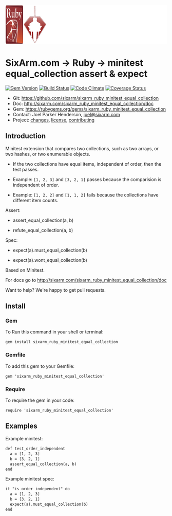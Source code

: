 <img src="README.png" width="960" height="120" alt="README" />

# SixArm.com → Ruby → minitest<br> equal_collection assert & expect

<!--header-open-->

[![Gem Version](https://badge.fury.io/rb/sixarm_ruby_minitest_equal_collection.svg)](http://badge.fury.io/rb/sixarm_ruby_minitest_equal_collection)
[![Build Status](https://travis-ci.org/SixArm/sixarm_ruby_minitest_equal_collection.png)](https://travis-ci.org/SixArm/sixarm_ruby_minitest_equal_collection)
[![Code Climate](https://codeclimate.com/github/SixArm/sixarm_ruby_minitest_equal_collection.png)](https://codeclimate.com/github/SixArm/sixarm_ruby_minitest_equal_collection)
[![Coverage Status](https://coveralls.io/repos/SixArm/sixarm_ruby_minitest_equal_collection/badge.svg?branch=master&service=github)](https://coveralls.io/github/SixArm/sixarm_ruby_minitest_equal_collection?branch=master)

* Git: <https://github.com/sixarm/sixarm_ruby_minitest_equal_collection>
* Doc: <http://sixarm.com/sixarm_ruby_minitest_equal_collection/doc>
* Gem: <https://rubygems.org/gems/sixarm_ruby_minitest_equal_collection>
* Contact: Joel Parker Henderson, <joel@sixarm.com>
* Project: [changes](CHANGES.md), [license](LICENSE.md), [contributing](CONTRIBUTING.md)

<!--header-shut-->

## Introduction

Minitest extension that compares two collections, such as two arrays, or two hashes, or two enumerable objects.

  * If the two collections have equal items, independent of order, then the test passes. 

  * Example: `[1, 2, 3]` and `[3, 2, 1]` passes because the comparision is independent of order.

  * Example: `[1, 2, 2]` and `[1, 1, 2]` fails because the collections have different item counts.

Assert:

   * assert_equal_collection(a, b)

   * refute_equal_collection(a, b)

Spec:

   * expect(a).must_equal_collection(b)

   * expect(a).wont_equal_collection(b)

Based on Minitest.

For docs go to <http://sixarm.com/sixarm_ruby_minitest_equal_collection/doc>

Want to help? We're happy to get pull requests.


<!--install-open-->

## Install

### Gem

To Run this command in your shell or terminal:

    gem install sixarm_ruby_minitest_equal_collection

### Gemfile

To add this gem to your Gemfile:

    gem 'sixarm_ruby_minitest_equal_collection'

### Require

To require the gem in your code:

    require 'sixarm_ruby_minitest_equal_collection'

<!--install-shut-->


## Examples

Example minitest:

    def test_order_independent
      a = [1, 2, 3]
      b = [3, 2, 1]
      assert_equal_collection(a, b)
    end

Example minitest spec:

    it "is order independent" do
      a = [1, 2, 3]
      b = [3, 2, 1]
      expect(a).must_equal_collection(b)
    end
